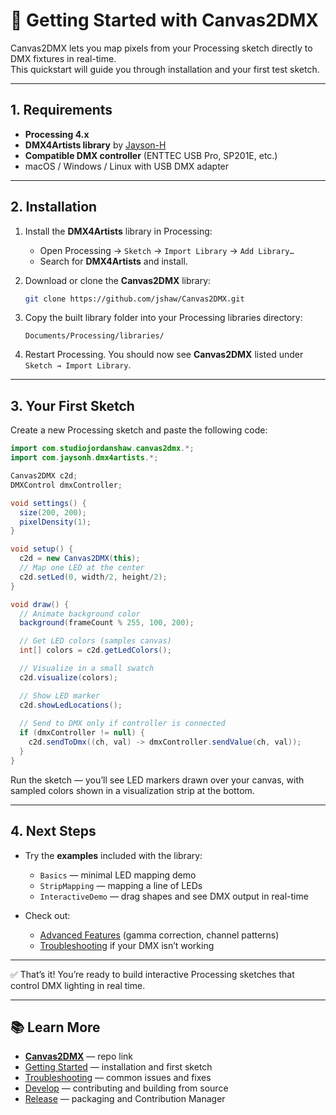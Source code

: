 # 🚀 Getting Started with Canvas2DMX

Canvas2DMX lets you map pixels from your Processing sketch directly to DMX fixtures in real-time.  
This quickstart will guide you through installation and your first test sketch.

---

## 1. Requirements

- **Processing 4.x**
- **DMX4Artists library** by [Jayson-H](https://github.com/JaysonH/DMX4Artists)  
- **Compatible DMX controller** (ENTTEC USB Pro, SP201E, etc.)
- macOS / Windows / Linux with USB DMX adapter

---

## 2. Installation

1. Install the **DMX4Artists** library in Processing:
   - Open Processing → `Sketch` → `Import Library` → `Add Library…`
   - Search for **DMX4Artists** and install.

2. Download or clone the **Canvas2DMX** library:
   ```bash
   git clone https://github.com/jshaw/Canvas2DMX.git
   ```

3. Copy the built library folder into your Processing libraries directory:

   ```
   Documents/Processing/libraries/
   ```

4. Restart Processing.
   You should now see **Canvas2DMX** listed under `Sketch → Import Library`.

---

## 3. Your First Sketch

Create a new Processing sketch and paste the following code:

```java
import com.studiojordanshaw.canvas2dmx.*;
import com.jaysonh.dmx4artists.*;

Canvas2DMX c2d;
DMXControl dmxController;

void settings() {
  size(200, 200);
  pixelDensity(1);
}

void setup() {
  c2d = new Canvas2DMX(this);
  // Map one LED at the center
  c2d.setLed(0, width/2, height/2);
}

void draw() {
  // Animate background color
  background(frameCount % 255, 100, 200);

  // Get LED colors (samples canvas)
  int[] colors = c2d.getLedColors();

  // Visualize in a small swatch
  c2d.visualize(colors);

  // Show LED marker
  c2d.showLedLocations();
  
  // Send to DMX only if controller is connected
  if (dmxController != null) {
    c2d.sendToDmx((ch, val) -> dmxController.sendValue(ch, val));
  }
}
```

Run the sketch — you’ll see LED markers drawn over your canvas, with sampled colors shown in a visualization strip at the bottom.

---

## 4. Next Steps

* Try the **examples** included with the library:

  * `Basics` — minimal LED mapping demo
  * `StripMapping` — mapping a line of LEDs
  * `InteractiveDemo` — drag shapes and see DMX output in real-time

* Check out:

  * [Advanced Features](release.md) (gamma correction, channel patterns)
  * [Troubleshooting](troubleshooting.md) if your DMX isn’t working

---

✅ That’s it! You’re ready to build interactive Processing sketches that control DMX lighting in real time.

---

## 📚 Learn More

* **[Canvas2DMX](https://github.com/jshaw/Canvas2DMX)** — repo link
* [Getting Started](getting-started.md) — installation and first sketch
* [Troubleshooting](troubleshooting.md) — common issues and fixes
* [Develop](develop.md) — contributing and building from source
* [Release](release.md) — packaging and Contribution Manager